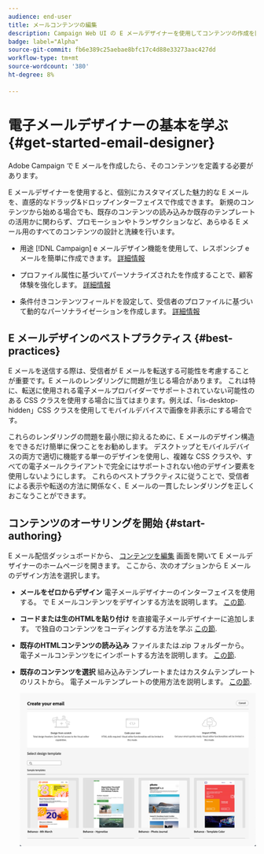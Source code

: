 ```yaml
---
audience: end-user
title: メールコンテンツの編集
description: Campaign Web UI の E メールデザイナーを使用してコンテンツの作成を開始する方法を説明します
badge: label="Alpha"
source-git-commit: fb6e389c25aebae8bfc17c4d88e33273aac427dd
workflow-type: tm+mt
source-wordcount: '380'
ht-degree: 8%

---
```


# 電子メールデザイナーの基本を学ぶ {#get-started-email-designer}

Adobe Campaign で E メールを作成したら、そのコンテンツを定義する必要があります。

E メールデザイナーを使用すると、個別にカスタマイズした魅力的な E メールを、直感的なドラッグ&amp;ドロップインターフェイスで作成できます。 新規のコンテンツから始める場合でも、既存のコンテンツの読み込みか既存のテンプレートの活用かに関わらず、プロモーションやトランザクションなど、あらゆる E メール用のすべてのコンテンツの設計と洗練を行います。

<!--Built to deliver HTML optimized for responsive design, the Email Designer allows you to easily define and apply visibility conditions and dynamic content to an email, template, or fragment directly through the user interface. You can seamlessly switch between the drag and drop interface and HTML code at the click of a button.

The Email Designer allows you to create email content and email content templates. It is compatible with simple emails, transactional emails, A/B test emails, multilingual emails, and recurring emails.-->

* 用途 [!DNL Campaign] e メールデザイン機能を使用して、レスポンシブ e メールを簡単に作成できます。 [詳細情報](create-email-content.md)

* プロファイル属性に基づいてパーソナライズされたを作成することで、顧客体験を強化します。 [詳細情報](../personalization/personalize.md)

* 条件付きコンテンツフィールドを設定して、受信者のプロファイルに基づいて動的なパーソナライゼーションを作成します。 [詳細情報](../personalization/conditions.md)

## E メールデザインのベストプラクティス {#best-practices}

E メールを送信する際は、受信者が E メールを転送する可能性を考慮することが重要です。E メールのレンダリングに問題が生じる場合があります。 これは特に、転送に使用される電子メールプロバイダーでサポートされていない可能性のある CSS クラスを使用する場合に当てはまります。例えば、「is-desktop-hidden」CSS クラスを使用してモバイルデバイスで画像を非表示にする場合です。

これらのレンダリングの問題を最小限に抑えるために、E メールのデザイン構造をできるだけ簡単に保つことをお勧めします。 デスクトップとモバイルデバイスの両方で適切に機能する単一のデザインを使用し、複雑な CSS クラスや、すべての電子メールクライアントで完全にはサポートされない他のデザイン要素を使用しないようにします。 これらのベストプラクティスに従うことで、受信者による表示や転送の方法に関係なく、E メールの一貫したレンダリングを正しくおこなうことができます。

## コンテンツのオーサリングを開始 {#start-authoring}

E メール配信ダッシュボードから、 [コンテンツを編集](edit-content.md) 画面を開いて E メールデザイナーのホームページを開きます。 ここから、次のオプションから E メールのデザイン方法を選択します。

* **メールをゼロからデザイン** 電子メールデザイナーのインターフェイスを使用する。 で E メールコンテンツをデザインする方法を説明します。 [この節](create-email-content.md).

* **コードまたは生のHTMLを貼り付け** を直接電子メールデザイナーに追加します。 で独自のコンテンツをコーディングする方法を学ぶ [この節](code-content.md).

* **既存のHTMLコンテンツの読み込み** ファイルまたは.zip フォルダーから。 電子メールコンテンツをにインポートする方法を説明します。 [この節](existing-content.md).

* **既存のコンテンツを選択** 組み込みテンプレートまたはカスタムテンプレートのリストから。 電子メールテンプレートの使用方法を説明します。 [この節](email-sample-templates.md).

  ![](assets/email_designer_create_options.png)

